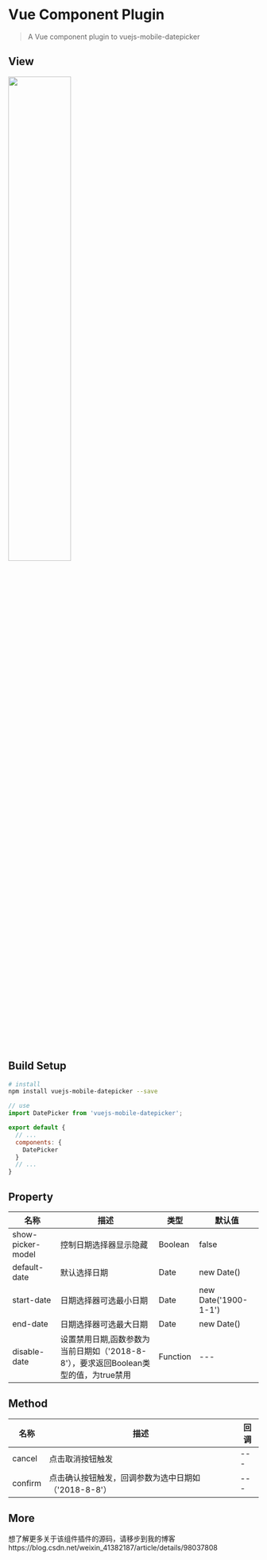# Vue Component Plugin

> A Vue component plugin to vuejs-mobile-datepicker 
## View

<img src="https://img-blog.csdnimg.cn/2019080110422253.gif" width="50%">

## Build Setup

``` bash
# install
npm install vuejs-mobile-datepicker --save

```
``` javascript
// use
import DatePicker from 'vuejs-mobile-datepicker';

export default {
  // ...
  components: {
    DatePicker
  }
  // ...
}
```

## Property

|  名称   | 描述  |  类型   | 默认值  |
|  ----  | ----  |  ----  | ----  |
| show-picker-model  | 控制日期选择器显示隐藏 | Boolean  | false |
| default-date  | 默认选择日期 | Date  | new Date() |
| start-date  | 日期选择器可选最小日期 | Date  | new Date('1900-1-1') |
| end-date  | 日期选择器可选最大日期 | Date  | new Date() |
| disable-date  | 设置禁用日期,函数参数为当前日期如（'2018-8-8'），要求返回Boolean类型的值，为true禁用 | Function  | --- |

## Method

|  名称   | 描述  |  回调   | 
|  ----  | ----  |  ----  | 
| cancel  | 点击取消按钮触发 | --- |
| confirm  | 点击确认按钮触发，回调参数为选中日期如（'2018-8-8'） | ---  | 

## More

想了解更多关于该组件插件的源码，请移步到我的博客https://blog.csdn.net/weixin_41382187/article/details/98037808
